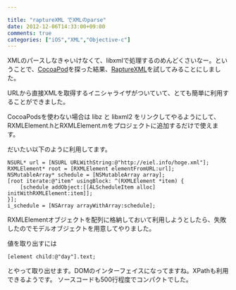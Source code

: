 ```yaml
---

title: "raptureXML でXMLのparse"
date: 2012-12-06T14:33:00+09:00
comments: true
categories: ["iOS","XML","Objective-c"]
---
```


XMLのパースしなきゃいけなくて、libxmlで処理するのめんどくさいなー。ということで、[CocoaPod](http://ios.eiel.info/CocoaPods)を探った結果、[RaptureXML](https://github.com/ZaBlanc/RaptureXML)を試してみることにしました。

URLから直接XMLを取得するイニシャライザがついていて、とても簡単に利用することができました。

CocoaPodsを使わない場合は libz と libxml2 をリンクしてやるようにして、RXMLElement.hとRXMLElement.mをプロジェクトに追加するだけで使えます。

だいたい以下のように利用してます。

```objc
NSURL* url = [NSURL URLWithString:@"http://eiel.info/hoge.xml"];
RXMLElement* root = [RXMLElement elementFromURL:url];
NSMutableArray* schedule = [NSMutableArray array];
[root iterate:@"item" usingBlock: ^(RXMLElement *item) {
    [schedule addObject:[[ALScheduleItem alloc] initWithRXMLElement:item]];
}];
i_schedule = [NSArray arrayWithArray:schedule];
```
RXMLElementオブジェクトを配列に格納しておいて利用しようとしたら、失敗したのでモデルオブジェクトを用意してやりました。

値を取り出すには

```objc
[element child:@"day"].text;
```
とやって取り出せます。DOMのインターフェイスになってますね。XPathも利用できるようです。
ソースコードも500行程度でコンパクトでした。
